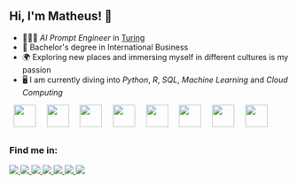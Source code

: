 ## Hi, I'm Matheus! 👋

- 🙍🏻‍♂️ *AI Prompt Engineer* in [Turing](https://www.turing.com/)
- 📝 Bachelor's degree in International Business
- 🌍 Exploring new places and immersing myself in different cultures is my passion
- 🖥️ I am currently diving into *Python*, *R*, *SQL*, *Machine Learning* and *Cloud Computing*

<div display="inline">
  &nbsp;&nbsp;<img width="40" height="40" src="https://cdn.jsdelivr.net/gh/devicons/devicon@latest/icons/python/python-original.svg" />&nbsp;&nbsp;
  &nbsp;&nbsp;<img width="40" height="40" src="https://cdn.jsdelivr.net/gh/devicons/devicon@latest/icons/sqlite/sqlite-original.svg" />&nbsp;&nbsp;
  &nbsp;&nbsp;<img width="40" height="40" src="https://cdn.jsdelivr.net/gh/devicons/devicon@latest/icons/mysql/mysql-original.svg" />&nbsp;&nbsp;
  &nbsp;&nbsp;<img width="40" height="40" src="https://cdn.jsdelivr.net/gh/devicons/devicon@latest/icons/postgresql/postgresql-original-wordmark.svg" />&nbsp;&nbsp;
  &nbsp;&nbsp;<img width="40" height="40" src="https://cdn.jsdelivr.net/gh/devicons/devicon@latest/icons/r/r-original.svg" />&nbsp;&nbsp;
  &nbsp;&nbsp;<img width="40" height="40" src="https://cdn.jsdelivr.net/gh/devicons/devicon@latest/icons/amazonwebservices/amazonwebservices-original-wordmark.svg" />&nbsp;&nbsp;
  &nbsp;&nbsp;<img width="40" height="40" src="https://cdn.jsdelivr.net/gh/devicons/devicon@latest/icons/azure/azure-original.svg" />&nbsp;&nbsp;
  &nbsp;&nbsp;<img width="40" height="40" src="https://cdn.jsdelivr.net/gh/devicons/devicon@latest/icons/googlecloud/googlecloud-original.svg" />&nbsp;&nbsp;
          
          
          
  
          
</div>

##

### Find me in:
<a href="https://www.linkedin.com/in/matheus-elias/">
  <img src="https://img.shields.io/badge/linkedin-%230077B5.svg?style=for-the-badge&logo=linkedin&logoColor=white" />
</a>


<a href="https://www.hackerrank.com/profile/riobr8">
  <img src="https://img.shields.io/badge/-Hackerrank-2EC866?style=for-the-badge&logo=HackerRank&logoColor=white" />
</a>

<a href="https://leetcode.com/u/SouzaMatheus123/">
  <img src="https://img.shields.io/badge/LeetCode-000000?style=for-the-badge&logo=LeetCode&logoColor=#d16c06" />
</a>

<a href="https://www.kaggle.com/souzaeliasmath123533">
  <img src="https://img.shields.io/badge/Kaggle-035a7d?style=for-the-badge&logo=kaggle&logoColor=white" />
</a>

<a href="https://www.figma.com/files/team/1291864964373334587/recents-and-sharing/recently-viewed?fuid=1291864959197722991">
  <img src="https://img.shields.io/badge/figma-%23F24E1E.svg?style=for-the-badge&logo=figma&logoColor=white" />
</a>

<a href="https://profile.edx.org/u/MatheusEliasSouza?_gl=1*4ofea7*_gcl_aw*R0NMLjE3MjQ3MDAxMTQuQ2owS0NRand6N0MyQmhEa0FSSXNBQV9TWktiSC1vU0x3aUxfc2JsVDFwRXpGNEZpNm8xU1JIbnVhQ2YwYWpFNXMxWk9NRFhKckVDOXIzTWFBdVJFRUFMd193Y0I.*_gcl_au*MjMzODMzODI5LjE3MjQyNzE3NDU.*_ga*MTM4NjM5NzUyNi4xNzI0MjcxNzQ1*_ga_D3KS4KMDT0*MTcyNDk2NjE2NC4xMS4xLjE3MjQ5NjYyMDIuMjIuMC4w">
  <img src="https://img.shields.io/badge/edX-%2302262B.svg?style=for-the-badge&logo=edX&logoColor=white" />
</a>

<a href="https://www.coursera.org/user/1c76e17204d75875ad9fef67e9bf3129">
  <img src="https://img.shields.io/badge/Coursera-%230056D2.svg?style=for-the-badge&logo=Coursera&logoColor=white" />
</a>

<!--
**Eliasmatheussouza/Eliasmatheussouza** is a ✨ _special_ ✨ repository because its `README.md` (this file) appears on your GitHub profile.

Here are some ideas to get you started:

- 🔭 I’m currently working on ...
- 🌱 I’m currently learning ...
- 👯 I’m looking to collaborate on ...
- 🤔 I’m looking for help with ...
- 💬 Ask me about ...
- 📫 How to reach me: ...
- 😄 Pronouns: ...
- ⚡ Fun fact: ...
-->
